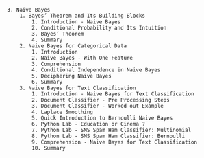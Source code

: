     3. Naive Bayes
        1. Bayes’ Theorem and Its Building Blocks
            1. Introduction - Naive Bayes
            2. Conditional Probability and Its Intuition
            3. Bayes’ Theorem
            4. Summary
        2. Naive Bayes for Categorical Data
            1. Introduction
            2. Naive Bayes - With One Feature
            3. Comprehension
            4. Conditional Independence in Naive Bayes
            5. Deciphering Naive Bayes
            6. Summary
        3. Naive Bayes for Text Classification
            1. Introduction - Naive Bayes for Text Classification
            2. Document Classifier - Pre Processing Steps
            3. Document Classifier - Worked out Example
            4. Laplace Smoothing
            5. Quick Introduction to Bernoulli Naive Bayes
            6. Python Lab - Education or Cinema ?
            7. Python Lab - SMS Spam Ham Classifier: Multinomial
            8. Python Lab - SMS Spam Ham Classifier: Bernoulli
            9. Comprehension - Naive Bayes for Text Classification
            10. Summary
